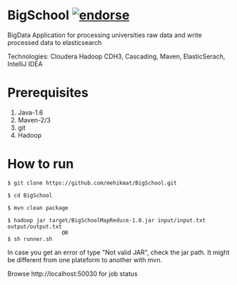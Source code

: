 BigSchool [![endorse](https://api.coderwall.com/mehikmat/endorsecount.png)](https://coderwall.com/mehikmat)
=========
BigData Application for processing universities raw data and write processed data to elasticsearch

Technologies: Cloudera Hadoop CDH3, Cascading, Maven, ElasticSerach, IntelliJ IDEA

Prerequisites
===============
1. Java-1.6
2. Maven-2/3
3. git
4. Hadoop

How to run
===============
    $ git clone https://github.com/mehikmat/BigSchool.git

    $ cd BigSchool

    $ mvn clean package

    $ hadoop jar target/BigSchoolMapReduce-1.0.jar input/input.txt output/output.txt
                     OR
    $ sh runner.sh

  In case you get an error of type "Not valid JAR", check the jar path. It might be different from one plateform to another with mvn.


Browse http://localhost:50030 for job status
